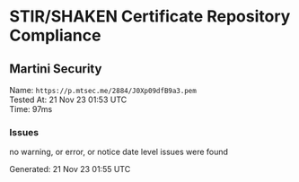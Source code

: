 # STIR/SHAKEN Certificate Repository Compliance

## Martini Security

Name: `https://p.mtsec.me/2884/J0Xp09dfB9a3.pem`\
Tested At: 21 Nov 23 01:53 UTC\
Time: 97ms

### Issues

no warning, or error, or notice date level issues were found

Generated: 21 Nov 23 01:55 UTC